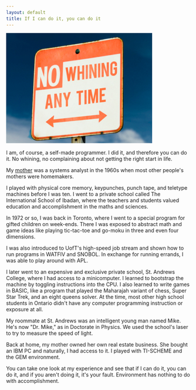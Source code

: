 ```yaml
---
layout: default
title: If I can do it, you can do it
---
```


![No whining](/assets/images/no-whining.jpg)

I am, of course, a self-made programmer. I did it, and therefore you can do it. No whining, no complaining about not getting the right start in life.

My [mother] was a systems analyst in the 1960s when most other people's mothers were homemakers.

I played with physical core memory, keypunches, punch tape, and teletype machines before I was ten. I went to a private school called The International School of Ibadan, where the teachers and students valued education and accomplishment in the maths and sciences.

In 1972 or so, I was back in Toronto, where I went to a special program for gifted children on week-ends. There I was exposed to abstract math and game ideas like playing tic-tac-toe and go-moku in three and even four dimensions.

I was also introduced to UofT's high-speed job stream and shown how to run programs in WATFIV and SNOBOL. In exchange for running errands, I was able to play around with APL.

I later went to an expensive and exclusive private school, St. Andrews College, where I had access to a minicomputer. I learned to bootstrap the machine by toggling instructions into the CPU. I also learned to write games in BASIC, like a program that played the Maharajah variant of chess, Super Star Trek, and an eight queens solver. At the time, most other high school students in Ontario didn't have any computer programming instruction or exposure at all.

My roommate at St. Andrews was an intelligent young man named Mike. He's now "Dr. Mike," as in Doctorate in Physics. We used the school's laser to try to measure the speed of light.

Back at home, my mother owned her own real estate business. She bought an IBM PC and naturally, I had access to it. I played with TI-SCHEME and the GEM environment.

You can take one look at my experience and see that if I can do it, you can do it, and if you aren't doing it, it's your fault. Environment has nothing to do with accomplishment.

[mother]: http://braythwayt.com/posterous/2012/03/29/a-womans-story.html "A Woman's Story"